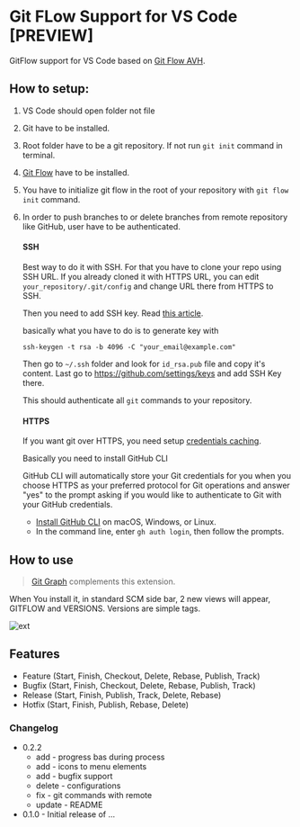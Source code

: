 # Git FLow Support for VS Code [PREVIEW]

GitFlow support for VS Code based on [Git Flow AVH](https://github.com/petervanderdoes/gitflow-avh).


## How to setup:

1. VS Code should open folder not file
2. Git have to be installed.
2. Root folder have to be a git repository. If not run `git init` command in terminal.
3. [Git Flow](https://github.com/petervanderdoes/gitflow-avh/wiki/Installation) have to be installed.
4. You have to initialize git flow in the root of your repository with `git flow init` command.
5. In order to push branches to or delete branches from remote repository like GitHub, user have to be authenticated.

   #### SSH
   
   Best way to do it with SSH. For that you have to clone your repo using SSH URL. If you already cloned it with HTTPS URL, you can edit `your_repository/.git/config` and change URL there from HTTPS to SSH. 

   Then you need to add SSH key. Read [this article](https://docs.github.com/en/authentication/connecting-to-github-with-ssh/generating-a-new-ssh-key-and-adding-it-to-the-ssh-agent).

   basically what you have to do is to generate key with 

   ```
   ssh-keygen -t rsa -b 4096 -C "your_email@example.com"
   ```

   Then go to `~/.ssh` folder and look for `id_rsa.pub` file and copy it's content. Last go to https://github.com/settings/keys and add SSH Key there.

   This should authenticate all `git` commands to your repository.

   #### HTTPS

   If you want git over HTTPS, you need setup [credentials caching](https://docs.github.com/en/get-started/getting-started-with-git/caching-your-github-credentials-in-git).

   Basically you need to install GitHub CLI

   GitHub CLI will automatically store your Git credentials for you when you choose HTTPS as your preferred protocol for Git operations and answer "yes" to the prompt asking if you would like to authenticate to Git with your GitHub credentials.

   - [Install GitHub CLI](https://cli.github.com/manual/installation) on macOS, Windows, or Linux.
   - In the command line, enter `gh auth login`, then follow the prompts.

## How to use

> [Git Graph](https://marketplace.visualstudio.com/items?itemName=mhutchie.git-graph) complements this extension.

When You install it, in standard SCM side bar, 2 new views will appear, GITFLOW and VERSIONS. Versions are simple tags.

![ext](https://raw.githubusercontent.com/Serhioromano/vscode-gitflow/main/resources/media/ss.png)

## Features

- Feature (Start, Finish, Checkout, Delete, Rebase, Publish, Track)
- Bugfix (Start, Finish, Checkout, Delete, Rebase, Publish, Track)
- Release (Start, Finish, Publish, Track, Delete, Rebase)
- Hotfix (Start, Finish, Publish, Rebase, Delete)

### Changelog

- 0.2.2
  - add - progress bas during process
  - add - icons to menu elements
  - add - bugfix support
  - delete - configurations
  - fix - git commands with remote
  - update - README    
- 0.1.0 - Initial release of ...
